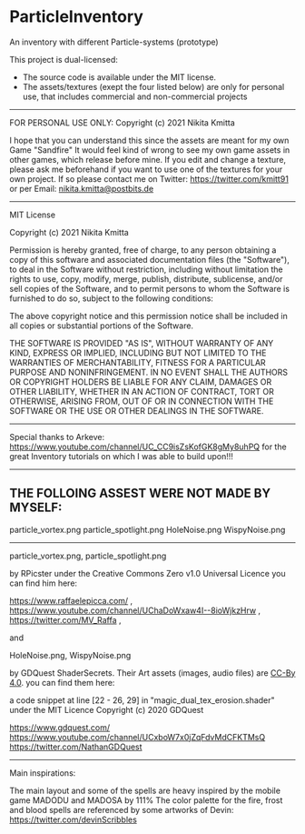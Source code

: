 # ParticleInventory
An inventory with different Particle-systems (prototype)


This project is dual-licensed:

- The source code is available under the MIT license.
- The assets/textures (exept the four listed below) are only for personal use, 
	that includes commercial and non-commercial projects

-------------------------------------

FOR PERSONAL USE ONLY:
Copyright (c) 2021 Nikita Kmitta

I hope that you can understand this since the assets are meant for my own Game "Sandfire"
It would feel kind of wrong to see my own game assets in other games, which release before mine.
If you edit and change a texture, please ask me beforehand if you want to use one of the textures for your own project.
	If so please contact me on Twitter: https://twitter.com/kmitt91
	or per Email: nikita.kmitta@postbits.de

-------------------------------------


MIT License

Copyright (c) 2021 Nikita Kmitta

Permission is hereby granted, free of charge, to any person obtaining a copy
of this software and associated documentation files (the "Software"), to deal
in the Software without restriction, including without limitation the rights
to use, copy, modify, merge, publish, distribute, sublicense, and/or sell
copies of the Software, and to permit persons to whom the Software is
furnished to do so, subject to the following conditions:

The above copyright notice and this permission notice shall be included in all
copies or substantial portions of the Software.

THE SOFTWARE IS PROVIDED "AS IS", WITHOUT WARRANTY OF ANY KIND, EXPRESS OR
IMPLIED, INCLUDING BUT NOT LIMITED TO THE WARRANTIES OF MERCHANTABILITY,
FITNESS FOR A PARTICULAR PURPOSE AND NONINFRINGEMENT. IN NO EVENT SHALL THE
AUTHORS OR COPYRIGHT HOLDERS BE LIABLE FOR ANY CLAIM, DAMAGES OR OTHER
LIABILITY, WHETHER IN AN ACTION OF CONTRACT, TORT OR OTHERWISE, ARISING FROM,
OUT OF OR IN CONNECTION WITH THE SOFTWARE OR THE USE OR OTHER DEALINGS IN THE
SOFTWARE.




------------------------------------





Special thanks to Arkeve: https://www.youtube.com/channel/UC_CC9isZsKofGK8gMy8uhPQ
for the great Inventory tutorials on which I was able to build upon!!!


----------------------------------------------


THE FOLLOING ASSEST WERE NOT MADE BY MYSELF:
-

particle_vortex.png
particle_spotlight.png
HoleNoise.png
WispyNoise.png

---------------------------------------
particle_vortex.png, particle_spotlight.png

by RPicster under the Creative Commons Zero v1.0 Universal Licence
you can find him here:

https://www.raffaelepicca.com/ ,
https://www.youtube.com/channel/UChaDoWxaw4I--8ioWjkzHrw ,
https://twitter.com/MV_Raffa ,

and


HoleNoise.png, WispyNoise.png

by GDQuest ShaderSecrets. Their Art assets (images, audio files) are [CC-By 4.0](https://creativecommons.org/licenses/by/4.0/).
you can find them here:

a code snippet at line [22 - 26, 29] in "magic_dual_tex_erosion.shader" under the MIT Licence 
Copyright (c) 2020 GDQuest

https://www.gdquest.com/
https://www.youtube.com/channel/UCxboW7x0jZqFdvMdCFKTMsQ
https://twitter.com/NathanGDQuest


-----------------------------------------

Main inspirations:

The main layout and some of the spells are heavy inspired by the mobile game MADODU and MADOSA by 111%
The color palette for the fire, frost and blood spells are referenced by some artworks of Devin: https://twitter.com/devinScribbles


